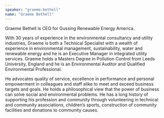 ```yaml
---
speaker: "graeme-bethell"
name: "Graeme Bethell"
---
```


Graeme Bethell is CEO for Gussing Renewable Energy America.

With 30 years of experience in the environmental consultancy and utility
industries, Graeme is both a Technical Specialist with a wealth of experience
in environmental management, sustainability, water and renewable energy and he
is an Executive Manager in integrated utility services. Graeme holds a Masters
Degree in Pollution Control from Leeds University, England and he is an
Environmental Auditor and Qualified Environmental Professional.  

He advocates quality of service, excellence in performance and personal
empowerment in colleagues and staff alike to meet and exceed business targets
and goals. He holds a philosophical view that the power of business can solve
social and environmental problems. He has a long history of supporting his
profession and community through volunteering in technical and community
associations, children’s sports, construction of community facilities and
donations to community causes.

